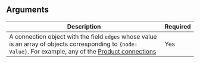 ## Arguments

| Description                                                                                                                                                                                              | Required |
| -------------------------------------------------------------------------------------------------------------------------------------------------------------------------------------------------------- | -------- |
| A connection object with the field `edges` whose value is an array of objects corresponding to `{node: Value}`. For example, any of the [Product connections](api/storefront/reference/products/product) | Yes      |
